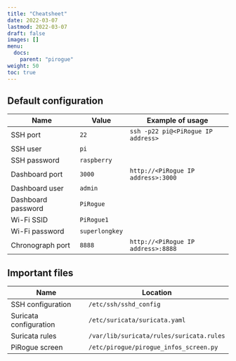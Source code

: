 ```yaml
---
title: "Cheatsheet"
date: 2022-03-07
lastmod: 2022-03-07
draft: false
images: []
menu:
  docs:
    parent: "pirogue"
weight: 50
toc: true
---
```


## Default configuration
| Name               | Value          |   Example of usage                   |
|--------------------|----------------|--------------------------------------|
| SSH port           | `22`           |   `ssh -p22 pi@<PiRogue IP address>` |
| SSH user           | `pi`           |                                      |
| SSH password       | `raspberry`    |                                      |
| Dashboard port     | `3000`         | `http://<PiRogue IP address>:3000`   |
| Dashboard user     | `admin`        |                                      |
| Dashboard password | `PiRogue`      |                                      |
| Wi-Fi SSID         | `PiRogue1`     |                                      |
| Wi-Fi password     | `superlongkey` |                                      |
| Chronograph port   | `8888`         | `http://<PiRogue IP address>:8888`   |

## Important files
| Name                   | Location                                 |
|------------------------|------------------------------------------|
| SSH configuration      | `/etc/ssh/sshd_config`                   |
| Suricata configuration | `/etc/suricata/suricata.yaml`            |
| Suricata rules         | `/var/lib/suricata/rules/suricata.rules` |
| PiRogue screen         | `/etc/pirogue/pirogue_infos_screen.py`   |
